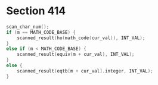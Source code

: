 # Section 414

```c << Fetch a character code from some table >>=
scan_char_num();
if (m == MATH_CODE_BASE) {
    scanned_result(ho(math_code(cur_val)), INT_VAL);
}
else if (m < MATH_CODE_BASE) {
    scanned_result(equiv(m + cur_val), INT_VAL);
}
else {
    scanned_result(eqtb[m + cur_val].integer, INT_VAL);
}
```
